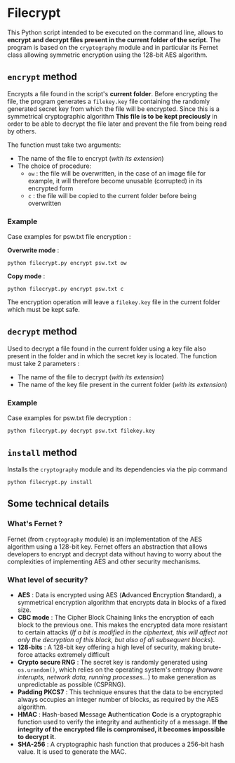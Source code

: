 # Filecrypt
This Python script intended to be executed on the command line, allows to **encrypt and decrypt files present in the current folder of the script**. The program is based on the `cryptography` module and in particular its Fernet class allowing symmetric encryption using the 128-bit AES algorithm.

## `encrypt` method
Encrypts a file found in the script's **current folder**. Before encrypting the file, the program generates a `filekey.key` file containing the randomly generated secret key from which the file will be encrypted. Since this is a symmetrical cryptographic algorithm **This file is to be kept preciously** in order to be able to decrypt the file later and prevent the file from being read by others.

The function must take two arguments:
- The name of the file to encrypt (*with its extension*)
- The choice of procedure: 
  - `ow` : the file will be overwritten, in the case of an image file for example, it will therefore become unusable (corrupted) in its encrypted form
  - `c` : the file will be copied to the current folder before being overwritten

### Example
Case examples for psw.txt file encryption :

**Overwrite mode** :

`python filecrypt.py encrypt psw.txt ow`

**Copy mode** :

`python filecrypt.py encrypt psw.txt c`

The encryption operation will leave a `filekey.key` file in the current folder which must be kept safe.

## `decrypt` method
Used to decrypt a file found in the current folder using a key file also present in the folder and in which the secret key is located. The function must take 2 parameters :
- The name of the file to decrypt (*with its extension*)
- The name of the key file present in the current folder (*with its extension*)

### Example
Case examples for psw.txt file decryption :

`python filecrypt.py decrypt psw.txt filekey.key`

## `install` method
Installs the `cryptography` module and its dependencies via the pip command

`python filecrypt.py install`

## Some technical details
### What's Fernet ?
Fernet (from `cryptography` module) is an implementation of the AES algorithm using a 128-bit key. Fernet offers an abstraction that allows developers to encrypt and decrypt data without having to worry about the complexities of implementing AES and other security mechanisms.

### What level of security?
* **AES** : Data is encrypted using AES (**A**dvanced **E**ncryption **S**tandard), a symmetrical encryption algorithm that encrypts data in blocks of a fixed size.
* **CBC mode** : The Cipher Block Chaining links the encryption of each block to the previous one. This makes the encrypted data more resistant to certain attacks (*If a bit is modified in the ciphertext, this will affect not only the decryption of this block, but also of all subsequent blocks*).
* **128-bits** : A 128-bit key offering a high level of security, making brute-force attacks extremely difficult
* **Crypto secure RNG** : The secret key is randomly generated using `os.urandom()`, which relies on the operating system's entropy (*harware interupts, network data, running processes...*) to make generation as unpredictable as possible (CSPRNG).
* **Padding PKCS7** : This technique ensures that the data to be encrypted always occupies an integer number of blocks, as required by the AES algorithm.
* **HMAC** : **H**ash-based **M**essage **A**uthentication **C**ode is a cryptographic function used to verify the integrity and authenticity of a message. **If the integrity of the encrypted file is compromised, it becomes impossible to decrypt it**.
* **SHA-256** : A cryptographic hash function that produces a 256-bit hash value. It is used to generate the MAC.